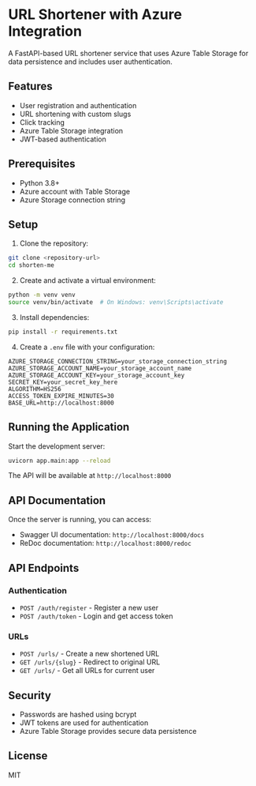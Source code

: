 # URL Shortener with Azure Integration

A FastAPI-based URL shortener service that uses Azure Table Storage for data persistence and includes user authentication.

## Features

- User registration and authentication
- URL shortening with custom slugs
- Click tracking
- Azure Table Storage integration
- JWT-based authentication

## Prerequisites

- Python 3.8+
- Azure account with Table Storage
- Azure Storage connection string

## Setup

1. Clone the repository:

```bash
git clone <repository-url>
cd shorten-me
```

2. Create and activate a virtual environment:

```bash
python -m venv venv
source venv/bin/activate  # On Windows: venv\Scripts\activate
```

3. Install dependencies:

```bash
pip install -r requirements.txt
```

4. Create a `.env` file with your configuration:

```env
AZURE_STORAGE_CONNECTION_STRING=your_storage_connection_string
AZURE_STORAGE_ACCOUNT_NAME=your_storage_account_name
AZURE_STORAGE_ACCOUNT_KEY=your_storage_account_key
SECRET_KEY=your_secret_key_here
ALGORITHM=HS256
ACCESS_TOKEN_EXPIRE_MINUTES=30
BASE_URL=http://localhost:8000
```

## Running the Application

Start the development server:

```bash
uvicorn app.main:app --reload
```

The API will be available at `http://localhost:8000`

## API Documentation

Once the server is running, you can access:

- Swagger UI documentation: `http://localhost:8000/docs`
- ReDoc documentation: `http://localhost:8000/redoc`

## API Endpoints

### Authentication

- `POST /auth/register` - Register a new user
- `POST /auth/token` - Login and get access token

### URLs

- `POST /urls/` - Create a new shortened URL
- `GET /urls/{slug}` - Redirect to original URL
- `GET /urls/` - Get all URLs for current user

## Security

- Passwords are hashed using bcrypt
- JWT tokens are used for authentication
- Azure Table Storage provides secure data persistence

## License

MIT

